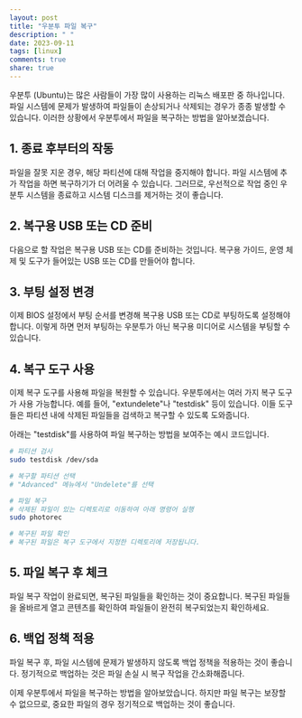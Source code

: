 ```yaml
---
layout: post
title: "우분투 파일 복구"
description: " "
date: 2023-09-11
tags: [linux]
comments: true
share: true
---
```


우분투 (Ubuntu)는 많은 사람들이 가장 많이 사용하는 리눅스 배포판 중 하나입니다. 파일 시스템에 문제가 발생하여 파일들이 손상되거나 삭제되는 경우가 종종 발생할 수 있습니다. 이러한 상황에서 우분투에서 파일을 복구하는 방법을 알아보겠습니다.

## 1. 종료 후부터의 작동

파일을 잘못 지운 경우, 해당 파티션에 대해 작업을 중지해야 합니다. 파일 시스템에 추가 작업을 하면 복구하기가 더 어려울 수 있습니다. 그러므로, 우선적으로 작업 중인 우분투 시스템을 종료하고 시스템 디스크를 제거하는 것이 좋습니다.

## 2. 복구용 USB 또는 CD 준비

다음으로 할 작업은 복구용 USB 또는 CD를 준비하는 것입니다. 복구용 가이드, 운영 체제 및 도구가 들어있는 USB 또는 CD를 만들어야 합니다.

## 3. 부팅 설정 변경

이제 BIOS 설정에서 부팅 순서를 변경해 복구용 USB 또는 CD로 부팅하도록 설정해야 합니다. 이렇게 하면 먼저 부팅하는 우분투가 아닌 복구용 미디어로 시스템을 부팅할 수 있습니다.

## 4. 복구 도구 사용

이제 복구 도구를 사용해 파일을 복원할 수 있습니다. 우분투에서는 여러 가지 복구 도구가 사용 가능합니다. 예를 들어, "extundelete"나 "testdisk" 등이 있습니다. 이들 도구들은 파티션 내에 삭제된 파일들을 검색하고 복구할 수 있도록 도와줍니다.

아래는 "testdisk"를 사용하여 파일 복구하는 방법을 보여주는 예시 코드입니다.

```bash
# 파티션 검사
sudo testdisk /dev/sda

# 복구할 파티션 선택
# "Advanced" 메뉴에서 "Undelete"를 선택

# 파일 복구
# 삭제된 파일이 있는 디렉토리로 이동하여 아래 명령어 실행
sudo photorec

# 복구된 파일 확인
# 복구된 파일은 복구 도구에서 지정한 디렉토리에 저장됩니다.
```

## 5. 파일 복구 후 체크

파일 복구 작업이 완료되면, 복구된 파일들을 확인하는 것이 중요합니다. 복구된 파일들을 올바르게 열고 콘텐츠를 확인하여 파일들이 완전히 복구되었는지 확인하세요.

## 6. 백업 정책 적용

파일 복구 후, 파일 시스템에 문제가 발생하지 않도록 백업 정책을 적용하는 것이 좋습니다. 정기적으로 백업하는 것은 파일 손실 시 복구 작업을 간소화해줍니다.

이제 우분투에서 파일을 복구하는 방법을 알아보았습니다. 하지만 파일 복구는 보장할 수 없으므로, 중요한 파일의 경우 정기적으로 백업하는 것이 좋습니다.